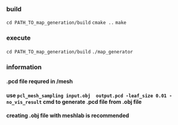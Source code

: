 ### build

`cd PATH_TO_map_generation/build`
`cmake ..`
`make`

### execute

`cd PATH_TO_map_generation/build`
`./map_generator`

### information
#### .pcd file requred in /mesh
#### use `pcl_mesh_sampling input.obj  output.pcd -leaf_size 0.01 -no_vis_result` cmd to generate .pcd file from .obj file
#### creating .obj file with meshlab is recommended